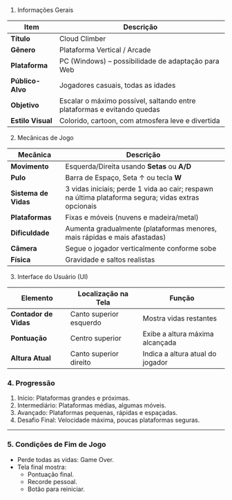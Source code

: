 1. Informações Gerais

| Item              | Descrição                                                               |
| ----------------- | ----------------------------------------------------------------------- |
| **Título**        | Cloud Climber                                                           |
| **Gênero**        | Plataforma Vertical / Arcade                                            |
| **Plataforma**    | PC (Windows) – possibilidade de adaptação para Web                      |
| **Público-Alvo**  | Jogadores casuais, todas as idades                                      |
| **Objetivo**      | Escalar o máximo possível, saltando entre plataformas e evitando quedas |
| **Estilo Visual** | Colorido, cartoon, com atmosfera leve e divertida                       |


2. Mecânicas de Jogo

| Mecânica             | Descrição                                                                                           |
| -------------------- | --------------------------------------------------------------------------------------------------- |
| **Movimento**        | Esquerda/Direita usando **Setas** ou **A/D**                                                        |
| **Pulo**             | Barra de Espaço, Seta ↑ ou tecla **W**                                                              |
| **Sistema de Vidas** | 3 vidas iniciais; perde 1 vida ao cair; respawn na última plataforma segura; vidas extras opcionais |
| **Plataformas**      | Fixas e móveis (nuvens e madeira/metal)                                                             |
| **Dificuldade**      | Aumenta gradualmente (plataformas menores, mais rápidas e mais afastadas)                           |
| **Câmera**           | Segue o jogador verticalmente conforme sobe                                                         |
| **Física**           | Gravidade e saltos realistas                                                                        |


3. Interface do Usuário (UI)

| Elemento              | Localização na Tela     | Função                           |
| --------------------- | ----------------------- | -------------------------------- |
| **Contador de Vidas** | Canto superior esquerdo | Mostra vidas restantes           |
| **Pontuação**         | Centro superior         | Exibe a altura máxima alcançada  |
| **Altura Atual**      | Canto superior direito  | Indica a altura atual do jogador |


### 4. Progressão
1. Início: Plataformas grandes e próximas.
2. Intermediário: Plataformas médias, algumas móveis.
3. Avançado: Plataformas pequenas, rápidas e espaçadas.
4. Desafio Final: Velocidade máxima, poucas plataformas seguras.

-----------------------------------------------------------------------

### 5. Condições de Fim de Jogo
  * Perde todas as vidas: Game Over.
  * Tela final mostra:
    * Pontuação final.
    * Recorde pessoal.
    * Botão para reiniciar.
   
